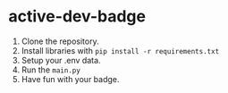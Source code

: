 # active-dev-badge

1. Clone the repository.
2. Install libraries with ```pip install -r requirements.txt```
3. Setup your .env data.
4. Run the ```main.py```
5. Have fun with your badge.
